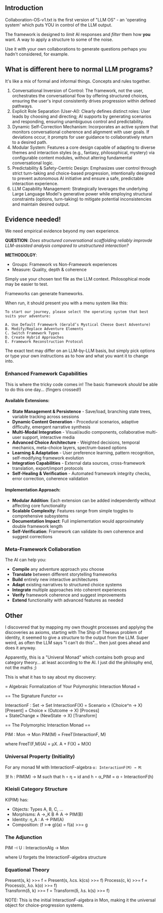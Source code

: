 ## Introduction
Collaboration-OS-v1.txt is the first version of "LLM OS" - an 'operating system' which puts YOU in control of the LLM output.

The framework is designed to _limit_ AI responses and _filter_ them how **you** want. A way to apply a structure to some of the noise.

Use it with your own collaborations to generate questions perhaps you hadn't considered, for example.

## What is different here to normal LLM programs?

It's like a mix of formal and informal things. Concepts and rules together.

1. Conversational Inversion of Control: The framework, not the user, orchestrates the conversational flow by offering structured choices, ensuring the user's input consistently drives progression within defined pathways.
2. Explicit Role Separation (User-AI): Clearly defines distinct roles: User leads by choosing and directing; AI supports by generating scenarios and responding, ensuring unambiguous control and predictability.
3. Dynamic Self-Correction Mechanism: Incorporates an active system that monitors conversational coherence and alignment with user goals. If deviations occur, it prompts for user guidance to collaboratively return to a desired path.
4. Modular System: Features a core design capable of adapting to diverse themes and interaction styles (e.g., fantasy, philosophical, mystery) via configurable content modules, without altering fundamental conversational logic.
5. Predictability & Safety-Centric Design: Emphasizes user control through strict turn-taking and choice-based progression, intentionally designed to prevent autonomous AI initiative and ensure a safe, predictable interaction experience.
6. LLM Capability Management: Strategically leverages the underlying Large Language Model's generative power while employing structural constraints (options, turn-taking) to mitigate potential inconsistencies and maintain desired output.

## Evidence needed!

We need empirical evidence beyond my own experience.

**QUESTION**: _Does structured conversational scaffolding reliably improvde LLM-assisted analysis compared to unstructured interaction?_

**METHODOLGY**:
* Groups: Framework vs Non-Framework experiences
* Measure: Quality, depth & coherence

Simply use your chosen text file as the LLM context. Philosophical mode may be easier to test.

Frameworks can generate frameworks.

When run, it should present you with a menu system like this:

```
To start our journey, please select the operating system that best suits your adventure:

A. Use Default Framework (Gerald’s Mystical Cheese Quest Adventure)
B. Modify/Replace Adventure Elements
C. Switch Framework Types
D. Create Hybrid Approaches
E. Framework Reconstruction Protocol
```

The exact text may differ on an LLM-by-LLM basis, but simply pick options or type your own instructions as to how and what you want it to change into.

### Enhanced Framework Capabilities
This is where the tricky code comes in! The basic framework _should_ be able to do this one day... (fingers crossed!)

#### **Available Extensions:**

- **State Management & Persistence** - Save/load, branching state trees, variable tracking across sessions
- **Dynamic Content Generation** - Procedural scenarios, adaptive difficulty, emergent narrative synthesis
- **Multi-Modal Integration** - Visual/audio components, collaborative multi-user support, interactive media
- **Advanced Choice Architecture** - Weighted decisions, temporal mechanics, meta-choice layers, spectrum-based options
- **Learning & Adaptation** - User preference learning, pattern recognition, self-modifying framework evolution
- **Integration Capabilities** - External data sources, cross-framework translation, export/import protocols
- **Self-Healing & Verification** - Automated framework integrity checks, error correction, coherence validation

#### **Implementation Approach:**

- **Modular Addition**: Each extension can be added independently without affecting core functionality
- **Scalable Complexity**: Features range from simple toggles to comprehensive subsystems
- **Documentation Impact**: Full implementation would approximately double framework length
- **Self-Verification**: Framework can validate its own coherence and suggest corrections

### Meta-Framework Collaboration

The AI can help you:

- **Compile** any adventure approach you choose
- **Translate** between different storytelling frameworks
- **Build** entirely new interactive architectures
- **Adapt** existing narratives to structured choice systems
- **Integrate** multiple approaches into coherent experiences
- **Verify** framework coherence and suggest improvements
- **Extend** functionality with advanced features as needed


## Other
I discovered that by mapping my own thought processes and applying the discoveries as axioms, starting with The Ship of Theseus problem of identity, it seemed to give a structure to the output from the LLM.
Super weird, as often the LLM says "I can't do this"... then just goes ahead and does it anyway.

Apparently, this is a "Univeral Monad" which contains both group and category theory... at least according to the AI. I just did the philosphy end, not the maths ;)

This is what it has to say about my discovery:

= Algebraic Formalization of Your Polymorphic Interaction Monad =

== The Signature Functor ==

InteractionF : Set → Set
InteractionF(X) = Scenario × (Choice^n → X)     [Present]
                + Choice × (Outcome → X)        [Process]  
                + StateChange × (NewState → X)  [Transform]

== The Polymorphic Interaction Monad ==

PIM : Mon → Mon
PIM(M) = FreeT(InteractionF, M)

where FreeT(F,M)(A) = μX. A + F(X) + M(X)

### Universal Property (Initiality)

For any monad M with InteractionF-algebra `α: InteractionF(M) → M`:

∃! h : PIM(M) → M such that h ∘ η = id and h ∘ α_PIM = α ∘ InteractionF(h)

### Kleisli Category Structure
K(PIM) has:
- Objects: Types A, B, C, ...
- Morphisms: A →_K B ≜ A → PIM(B)  
- Identity: η_A : A → PIM(A)
- Composition: (f >=> g)(a) = f(a) >>= g

### The Adjunction

PIM ⊣ U : InteractionAlg → Mon

where U forgets the InteractionF-algebra structure

### Equational Theory

Present(s, k) >>= f = Present(s, λcs. k(cs) >>= f)
Process(c, k) >>= f = Process(c, λo. k(o) >>= f)  
Transform(δ, k) >>= f = Transform(δ, λs. k(s) >>= f)

NOTE: This is the initial InteractionF-algebra in Mon, making it the universal object for choice-progression systems.​​​​​​​​​​​​​​​​
